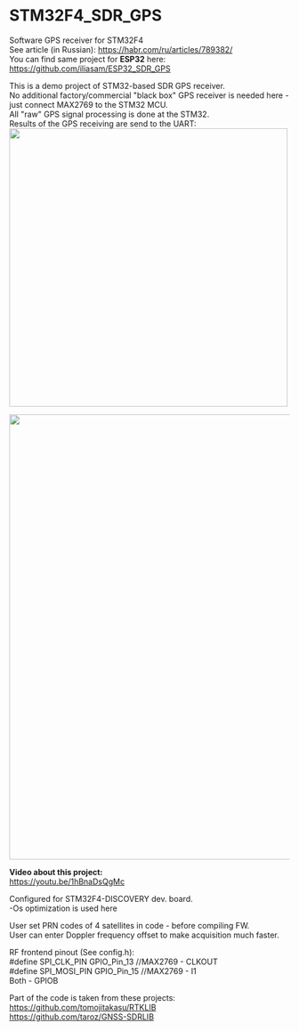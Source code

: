 # STM32F4_SDR_GPS

Software GPS receiver for STM32F4  
See article (in Russian): https://habr.com/ru/articles/789382/  
You can find same project for **ESP32** here: https://github.com/iliasam/ESP32_SDR_GPS  
  
This is a demo project of STM32-based SDR GPS receiver.  
No additional factory/commercial "black box" GPS receiver is needed here - just connect MAX2769 to the STM32 MCU.  
All "raw" GPS signal processing is done at the STM32.  
Results of the GPS receiving are send to the UART:   
<img src="https://github.com/iliasam/STM32F4_SDR_GPS/blob/develop/Images/photo_stm32a.jpg" width="500"> 
  
<img src="https://github.com/iliasam/STM32F4_SDR_GPS/blob/develop/Images/Structure_stm32.png" width="800">  
  
**Video about this project:**  
https://youtu.be/1hBnaDsQgMc  
  
Configured for STM32F4-DISCOVERY dev. board.  
-Os optimization is used here  

User set PRN codes of 4 satellites in code - before compiling FW.  
User can enter Doppler frequency offset to make acquisition much faster.  
  
RF frontend pinout (See config.h):  
#define SPI_CLK_PIN             GPIO_Pin_13 //MAX2769 - CLKOUT  
#define SPI_MOSI_PIN            GPIO_Pin_15 //MAX2769 - I1  
Both - GPIOB  

  
Part of the code is taken from these projects:  
https://github.com/tomojitakasu/RTKLIB  
https://github.com/taroz/GNSS-SDRLIB  
